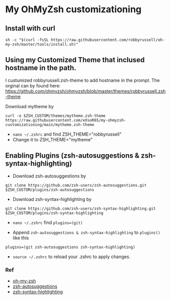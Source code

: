 # My OhMyZsh customizationing

## Install with curl
```
sh -c "$(curl -fsSL https://raw.githubusercontent.com/robbyrussell/oh-my-zsh/master/tools/install.sh)"
```

## Using my Customized Theme that inclused hostname in the path. 
I custumized robbyrussell.zsh-theme to add hostname in the prompt. The orginal can by found here: https://github.com/ohmyzsh/ohmyzsh/blob/master/themes/robbyrussell.zsh-theme

Download mytheme by

`curl -o $ZSH_CUSTOM/themes/mytheme.zsh-theme https://raw.githubusercontent.com/eXsoR65/my-ohmyzsh-customizationing/main/mytheme.zsh-theme`

- `nano ~/.zshrc` and find ZSH_THEME="robbyrussell"
-  Change it to ZSH_THEME="mytheme"

## Enabling Plugins (zsh-autosuggestions & zsh-syntax-highlighting)
 - Download zsh-autosuggestions by
 
 `git clone https://github.com/zsh-users/zsh-autosuggestions.git $ZSH_CUSTOM/plugins/zsh-autosuggestions`
 
 - Download zsh-syntax-highlighting by
 
 `git clone https://github.com/zsh-users/zsh-syntax-highlighting.git $ZSH_CUSTOM/plugins/zsh-syntax-highlighting`

 - `nano ~/.zshrc` find `plugins=(git)`
 
 - Append `zsh-autosuggestions & zsh-syntax-highlighting` to  `plugins()` like this 
 
 `plugins=(git zsh-autosuggestions zsh-syntax-highlighting)`
 
 - `source ~/.zshrc` to reload your .zshrc to apply changes. 

 ### Ref
 - [oh-my-zsh](https://github.com/robbyrussell/oh-my-zsh)
 - [zsh-autosuggestions](https://github.com/zsh-users/zsh-autosuggestions)
 - [zsh-syntax-highlighting](https://github.com/zsh-users/zsh-syntax-highlighting)